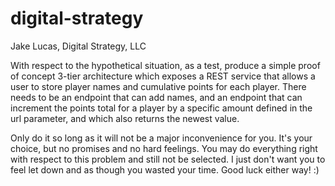 # digital-strategy
Jake Lucas, Digital Strategy, LLC

With respect to the hypothetical situation, as a test, produce a simple proof of concept 3-tier architecture which exposes a REST service that allows a user to store player names and cumulative points for each player. There needs to be an endpoint that can add names, and an endpoint that can increment the points total for a player by a specific amount defined in the url parameter, and which also returns the newest value.

Only do it so long as it will not be a major inconvenience for you. It's your choice, but no promises and no hard feelings. You may do everything right with respect to this problem and still not be selected. I just don't want you to feel let down and as though you wasted your time. Good luck either way! :)
